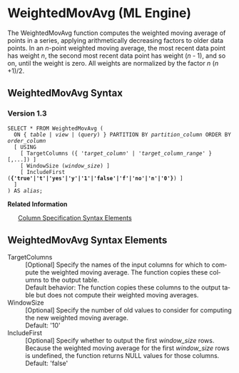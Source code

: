 <div class="nested0" aria-labelledby="ariaid-title1" topicindex="1" topicid="csg1507062040313" id="csg1507062040313"><h1 class="title topictitle1" id="ariaid-title1">WeightedMovAvg (ML Engine)</h1><div class="body conbody">
<p class="p">The WeightedMovAvg function computes the weighted moving average of points in a series, applying arithmetically decreasing factors to older data points. In an <var class="keyword varname">n</var>-point weighted moving average, the most recent data point has weight <var class="keyword varname">n</var>, the second most recent data point has weight (<var class="keyword varname">n</var> - 1), and so on, until the weight is zero. All weights are normalized by the factor <var class="keyword varname">n</var> (<var class="keyword varname">n</var> +1)/2.</p></div><div class="topic reference nested1" aria-labelledby="ariaid-title2" topicindex="2" topicid="cbr1507062238968" xml:lang="en-us" lang="en-us" id="cbr1507062238968">
<h2 class="title topictitle2" id="ariaid-title2">WeightedMovAvg Syntax</h2><div class="body refbody"><div class="section" id="cbr1507062238968__section_N1000E_N1000C_N10001">
<h3 class="title sectiontitle">Version 1.3</h3><pre class="pre codeblock" xml:space="preserve"><code>SELECT * FROM WeightedMovAvg (
  <span>ON { <var class="keyword varname">table</var> | <var class="keyword varname">view</var> | (<var class="keyword varname">query</var>) }</span> PARTITION BY <var class="keyword varname">partition_column</var> ORDER BY <var class="keyword varname">order_column</var>
  [ USING 
    [ TargetColumns ({ '<var class="keyword varname">target_column</var>' | '<var class="keyword varname">target_column_range</var>' }[,...]) ]
    [ WindowSize (<var class="keyword varname">window_size</var>) ]
    [ IncludeFirst (<span><b>{'true'|'t'|'yes'|'y'|'1'|'false'|'f'|'no'|'n'|'0'}</b></span>) ]
  ]
) AS <var class="keyword varname">alias</var>;</code></pre></div></div><div class="related-links"><div class="linklistheader"><p></p><b>Related Information</b></div>
<ul class="linklist linklist relinfo"><div class="linklistmember"><a href="ndv1557782188375.md">Column Specification Syntax Elements</a></div></ul></div></div><div class="topic reference nested1" aria-labelledby="ariaid-title3" topicindex="3" topicid="sae1507062294177" xml:lang="en-us" lang="en-us" id="sae1507062294177">
<h2 class="title topictitle2" id="ariaid-title3">WeightedMovAvg Syntax Elements</h2><div class="body refbody"><div class="section" id="sae1507062294177__section_N10011_N1000E_N10001"><dl class="dl parml"><dt class="dt pt dlterm">TargetColumns</dt><dd class="dd pd">[Optional] Specify the names of the input columns for which to compute the weighted moving average. The function copies these columns to the output table.</dd><dd class="dd pd ddexpand">Default behavior: The function copies these columns to the output table but does not compute their weighted moving averages.</dd><dt class="dt pt dlterm">WindowSize</dt><dd class="dd pd">[Optional] Specify the number of old values to consider for computing the new weighted moving average.</dd><dd class="dd pd ddexpand">Default: '10'</dd><dt class="dt pt dlterm">IncludeFirst</dt><dd class="dd pd">[Optional] Specify whether to output the first <var class="keyword varname">window_size</var> rows. Because the weighted moving average for the first <var class="keyword varname">window_size</var> rows is undefined, the function returns NULL values for those columns.</dd><dd class="dd pd ddexpand">Default: 'false'</dd></dl></div></div></div></div>
